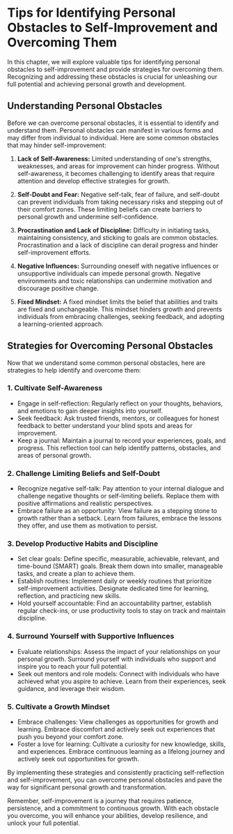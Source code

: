 Tips for Identifying Personal Obstacles to Self-Improvement and Overcoming Them
==========================================================================================

In this chapter, we will explore valuable tips for identifying personal obstacles to self-improvement and provide strategies for overcoming them. Recognizing and addressing these obstacles is crucial for unleashing our full potential and achieving personal growth and development.

Understanding Personal Obstacles
--------------------------------

Before we can overcome personal obstacles, it is essential to identify and understand them. Personal obstacles can manifest in various forms and may differ from individual to individual. Here are some common obstacles that may hinder self-improvement:

1. **Lack of Self-Awareness:** Limited understanding of one's strengths, weaknesses, and areas for improvement can hinder progress. Without self-awareness, it becomes challenging to identify areas that require attention and develop effective strategies for growth.

2. **Self-Doubt and Fear:** Negative self-talk, fear of failure, and self-doubt can prevent individuals from taking necessary risks and stepping out of their comfort zones. These limiting beliefs can create barriers to personal growth and undermine self-confidence.

3. **Procrastination and Lack of Discipline:** Difficulty in initiating tasks, maintaining consistency, and sticking to goals are common obstacles. Procrastination and a lack of discipline can derail progress and hinder self-improvement efforts.

4. **Negative Influences:** Surrounding oneself with negative influences or unsupportive individuals can impede personal growth. Negative environments and toxic relationships can undermine motivation and discourage positive change.

5. **Fixed Mindset:** A fixed mindset limits the belief that abilities and traits are fixed and unchangeable. This mindset hinders growth and prevents individuals from embracing challenges, seeking feedback, and adopting a learning-oriented approach.

Strategies for Overcoming Personal Obstacles
--------------------------------------------

Now that we understand some common personal obstacles, here are strategies to help identify and overcome them:

### 1. Cultivate Self-Awareness

* Engage in self-reflection: Regularly reflect on your thoughts, behaviors, and emotions to gain deeper insights into yourself.
* Seek feedback: Ask trusted friends, mentors, or colleagues for honest feedback to better understand your blind spots and areas for improvement.
* Keep a journal: Maintain a journal to record your experiences, goals, and progress. This reflection tool can help identify patterns, obstacles, and areas of personal growth.

### 2. Challenge Limiting Beliefs and Self-Doubt

* Recognize negative self-talk: Pay attention to your internal dialogue and challenge negative thoughts or self-limiting beliefs. Replace them with positive affirmations and realistic perspectives.
* Embrace failure as an opportunity: View failure as a stepping stone to growth rather than a setback. Learn from failures, embrace the lessons they offer, and use them as motivation to persist.

### 3. Develop Productive Habits and Discipline

* Set clear goals: Define specific, measurable, achievable, relevant, and time-bound (SMART) goals. Break them down into smaller, manageable tasks, and create a plan to achieve them.
* Establish routines: Implement daily or weekly routines that prioritize self-improvement activities. Designate dedicated time for learning, reflection, and practicing new skills.
* Hold yourself accountable: Find an accountability partner, establish regular check-ins, or use productivity tools to stay on track and maintain discipline.

### 4. Surround Yourself with Supportive Influences

* Evaluate relationships: Assess the impact of your relationships on your personal growth. Surround yourself with individuals who support and inspire you to reach your full potential.
* Seek out mentors and role models: Connect with individuals who have achieved what you aspire to achieve. Learn from their experiences, seek guidance, and leverage their wisdom.

### 5. Cultivate a Growth Mindset

* Embrace challenges: View challenges as opportunities for growth and learning. Embrace discomfort and actively seek out experiences that push you beyond your comfort zone.
* Foster a love for learning: Cultivate a curiosity for new knowledge, skills, and experiences. Embrace continuous learning as a lifelong journey and actively seek out opportunities for growth.

By implementing these strategies and consistently practicing self-reflection and self-improvement, you can overcome personal obstacles and pave the way for significant personal growth and transformation.

Remember, self-improvement is a journey that requires patience, persistence, and a commitment to continuous growth. With each obstacle you overcome, you will enhance your abilities, develop resilience, and unlock your full potential.
